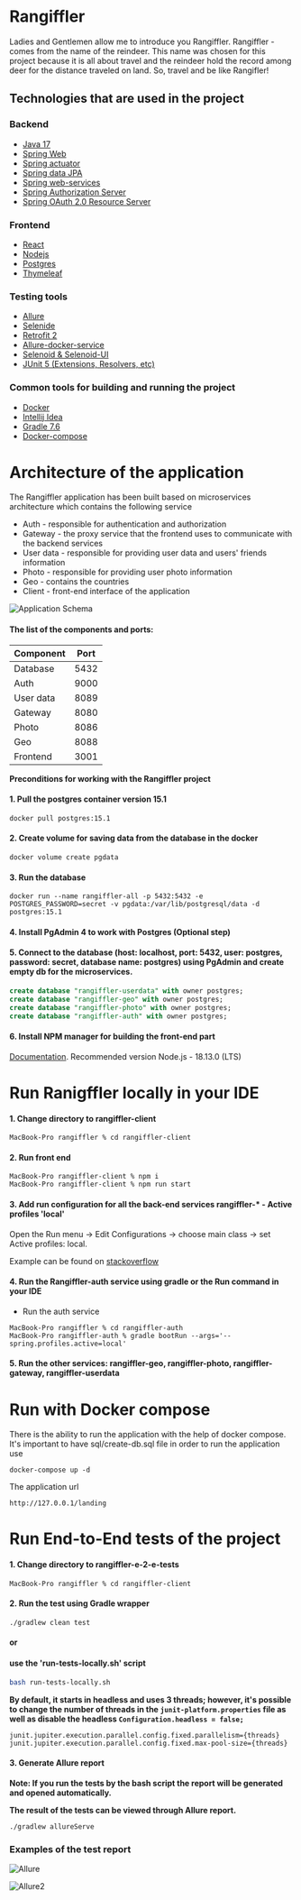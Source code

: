 # Rangiffler
  Ladies and Gentlemen allow me to introduce you Rangiffler. Rangiffler - comes from the name of the reindeer.
 This name was chosen for this project because it is all about travel and the reindeer hold the record among deer for the distance traveled on land.
 So, travel and be like Rangifler!

## **Technologies that are used in the project**
### Backend
- [Java 17](https://www.oracle.com/java/technologies/javase/jdk17-archive-downloads.html)
- [Spring Web](https://docs.spring.io/spring-framework/docs/current/reference/html/web.html#spring-web)
- [Spring actuator](https://docs.spring.io/spring-boot/docs/current/reference/html/actuator.html)
- [Spring data JPA](https://spring.io/projects/spring-data-jpa)
- [Spring web-services](https://docs.spring.io/spring-ws/docs/current/reference/html/)
- [Spring Authorization Server](https://spring.io/projects/spring-authorization-server)
- [Spring OAuth 2.0 Resource Server](https://docs.spring.io/spring-security/reference/servlet/oauth2/resource-server/index.html)
### Frontend
- [React](https://ru.reactjs.org/docs/getting-started.html)
- [Nodejs](https://nodejs.dev/en/)
- [Postgres](https://www.postgresql.org/about/)
- [Thymeleaf](https://www.thymeleaf.org/)
### Testing tools
- [Allure](https://docs.qameta.io/allure/)
- [Selenide](https://selenide.org/)
- [Retrofit 2](https://square.github.io/retrofit/)
- [Allure-docker-service](https://github.com/fescobar/allure-docker-service)
- [Selenoid & Selenoid-UI](https://aerokube.com/selenoid/latest/)
- [JUnit 5 (Extensions, Resolvers, etc)](https://junit.org/junit5/docs/current/user-guide/)

### Common tools for building and running the project
- [Docker](https://www.docker.com/resources/what-container/)
- [Intellij Idea](https://www.jetbrains.com/idea/)
- [Gradle 7.6](https://docs.gradle.org/7.6/release-notes.html)
- [Docker-compose](https://docs.docker.com/compose/)

# **Architecture of the application**

The Rangiffler application has been built based on microservices architecture which contains the following service
- Auth - responsible for authentication and authorization 
- Gateway - the proxy service that the frontend uses to communicate with the backend services  
- User data - responsible for providing user data and users' friends information
- Photo - responsible for providing user photo information
- Geo - contains the countries
- Client - front-end interface of the application

![Application Schema](./images/Application_schema.png)

#### The list of the components and ports:
| Component | Port |
|-----------|------|
| Database  | 5432 |
| Auth      | 9000 |
| User data | 8089 |
| Gateway   | 8080 |
| Photo     | 8086 |
| Geo       | 8088 |
| Frontend  | 3001 |

**Preconditions for working with the Rangiffler project**

#### 1. Pull the postgres container version 15.1

```posh
docker pull postgres:15.1
```

#### 2. Create volume for saving data from the database in the docker

```posh
docker volume create pgdata
```

#### 3. Run the database

```posh
docker run --name rangiffler-all -p 5432:5432 -e POSTGRES_PASSWORD=secret -v pgdata:/var/lib/postgresql/data -d postgres:15.1
```

#### 4. Install PgAdmin 4 to work with Postgres (Optional step)

#### 5. Connect to the database (host: localhost, port: 5432, user: postgres, password: secret, database name: postgres) using PgAdmin and create empty db for the microservices.

```sql
create database "rangiffler-userdata" with owner postgres;
create database "rangiffler-geo" with owner postgres;
create database "rangiffler-photo" with owner postgres;
create database "rangiffler-auth" with owner postgres;
```

#### 6. Install NPM manager for building the front-end part

[Documentation](https://docs.npmjs.com/downloading-and-installing-node-js-and-npm).
Recommended version Node.js - 18.13.0 (LTS)

# Run Ranigffler locally in your IDE

#### 1. Change directory to rangiffler-client

```posh
MacBook-Pro rangiffler % cd rangiffler-client
```

#### 2. Run front end

```posh
MacBook-Pro rangiffler-client % npm i
MacBook-Pro rangiffler-client % npm run start
```

#### 3. Add run configuration for all the back-end services rangiffler-* - Active profiles 'local'

Open the Run menu -> Edit Configurations -> choose main class -> set Active profiles: local. 

Example can be found on [stackoverflow](https://stackoverflow.com/questions/39738901/how-do-i-activate-a-spring-boot-profile-when-running-from-intellij)

#### 4. Run the Rangiffler-auth service using gradle or the Run command in your  IDE

- Run the auth service

```posh
MacBook-Pro rangiffler % cd rangiffler-auth
MacBook-Pro rangiffler-auth % gradle bootRun --args='--spring.profiles.active=local'
```

#### 5. Run the other services: rangiffler-geo, rangiffler-photo, rangiffler-gateway, rangiffler-userdata

# Run with Docker compose
There is the ability to run the application with the help of docker compose. It's important to have sql/create-db.sql file in order to run the application use
```posh
docker-compose up -d
```
The application url
```posh
http://127.0.0.1/landing
```
# Run End-to-End tests of the project

#### 1. Change directory to rangiffler-e-2-e-tests

```posh
MacBook-Pro rangiffler % cd rangiffler-client
```

#### 2. Run the test using Gradle wrapper
```posh
./gradlew clean test
```
#### or

#### use the 'run-tests-locally.sh' script
```bash
bash run-tests-locally.sh
```

**By default, it starts in headless and uses 3 threads; however, it's possible to change the number of threads in the ```junit-platform.properties``` file as well as disable the headless ```Configuration.headless = false;```**

```posh
junit.jupiter.execution.parallel.config.fixed.parallelism={threads}
junit.jupiter.execution.parallel.config.fixed.max-pool-size={threads}
```

#### 3. Generate Allure report
**Note: If you run the tests by the bash script the report will be generated and opened automatically.**

**The result of the tests can be viewed through Allure report.**

```posh
./gradlew allureServe
```

### Examples of the test report
![Allure](./images/Screenshot_1.png)

![Allure2](./images/Screenshot_2.png)




